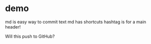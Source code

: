 # demo
md is easy way to commit text
md has shortcuts
hashtag is for a main header!

Will this push to GitHub?

